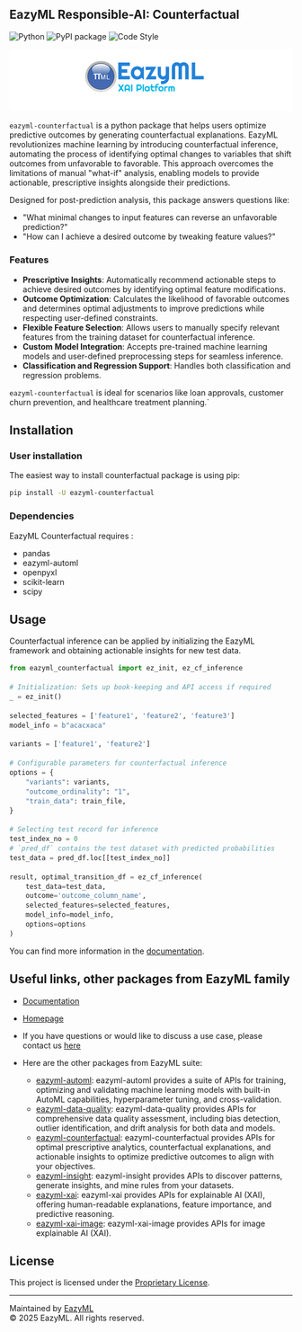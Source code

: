 ## EazyML Responsible-AI: Counterfactual
![Python](https://img.shields.io/badge/python-3.8%20%7C%203.9%20%7C%203.10%20%7C%203.11%20%7C%203.12-blue)  ![PyPI package](https://img.shields.io/badge/pypi%20package-0.0.56-brightgreen) ![Code Style](https://img.shields.io/badge/code%20style-black-black)

![EazyML](https://github.com/EazyML/eazyml-docs/raw/refs/heads/master/EazyML_logo.png)

`eazyml-counterfactual` is a python package that helps users optimize predictive outcomes by generating counterfactual explanations.
EazyML revolutionizes machine learning by introducing counterfactual inference, automating the process of identifying optimal changes to variables that shift outcomes from unfavorable to favorable. This approach overcomes the limitations of manual "what-if" analysis, enabling models to provide actionable, prescriptive insights alongside their predictions.

Designed for post-prediction analysis, this package answers questions like:
- "What minimal changes to input features can reverse an unfavorable prediction?"
- "How can I achieve a desired outcome by tweaking feature values?"

### Features
- **Prescriptive Insights**: Automatically recommend actionable steps to achieve desired outcomes by identifying optimal feature modifications.
- **Outcome Optimization**: Calculates the likelihood of favorable outcomes and determines optimal adjustments to improve predictions while respecting user-defined constraints.
- **Flexible Feature Selection**: Allows users to manually specify relevant features from the training dataset for counterfactual inference.
- **Custom Model Integration**: Accepts pre-trained machine learning models and user-defined preprocessing steps for seamless inference.
- **Classification and Regression Support**: Handles both classification and regression problems.

`eazyml-counterfactual` is ideal for scenarios like loan approvals, customer churn prevention, and healthcare treatment planning.`

## Installation
### User installation
The easiest way to install counterfactual package is using pip:
```bash
pip install -U eazyml-counterfactual
```
### Dependencies
EazyML Counterfactual requires :
- pandas
- eazyml-automl
- openpyxl
- scikit-learn
- scipy

## Usage
Counterfactual inference can be applied by initializing the EazyML framework and obtaining actionable insights for new test data.

```python
from eazyml_counterfactual import ez_init, ez_cf_inference

# Initialization: Sets up book-keeping and API access if required
_ = ez_init()

selected_features = ['feature1', 'feature2', 'feature3']
model_info = b"acacxaca"

variants = ['feature1', 'feature2']

# Configurable parameters for counterfactual inference
options = {
    "variants": variants,
    "outcome_ordinality": "1", 
    "train_data": train_file,   
}

# Selecting test record for inference
test_index_no = 0
# `pred_df` contains the test dataset with predicted probabilities
test_data = pred_df.loc[[test_index_no]]

result, optimal_transition_df = ez_cf_inference(
    test_data=test_data,
    outcome='outcome_column_name',
    selected_features=selected_features,
    model_info=model_info,  
    options=options
)
```
You can find more information in the [documentation](https://eazyml.readthedocs.io/en/latest/packages/eazyml_cf.html).

## Useful links, other packages from EazyML family
- [Documentation](https://docs.eazyml.com)
- [Homepage](https://eazyml.com)
- If you have questions or would like to discuss a use case, please contact us [here](https://eazyml.com/trust-in-ai)
- Here are the other packages from EazyML suite:

    - [eazyml-automl](https://pypi.org/project/eazyml-automl/): eazyml-automl provides a suite of APIs for training, optimizing and validating machine learning models with built-in AutoML capabilities, hyperparameter tuning, and cross-validation.
    - [eazyml-data-quality](https://pypi.org/project/eazyml-data-quality/): eazyml-data-quality provides APIs for comprehensive data quality assessment, including bias detection, outlier identification, and drift analysis for both data and models.
    - [eazyml-counterfactual](https://pypi.org/project/eazyml-counterfactual/): eazyml-counterfactual provides APIs for optimal prescriptive analytics, counterfactual explanations, and actionable insights to optimize predictive outcomes to align with your objectives.
    - [eazyml-insight](https://pypi.org/project/eazyml-insight/): eazyml-insight provides APIs to discover patterns, generate insights, and mine rules from your datasets.
    - [eazyml-xai](https://pypi.org/project/eazyml-xai/): eazyml-xai provides APIs for explainable AI (XAI), offering human-readable explanations, feature importance, and predictive reasoning.
    - [eazyml-xai-image](https://pypi.org/project/eazyml-xai-image/): eazyml-xai-image provides APIs for image explainable AI (XAI).

## License
This project is licensed under the [Proprietary License](https://github.com/EazyML/eazyml-docs/blob/master/LICENSE).

---

Maintained by [EazyML](https://eazyml.com)  
© 2025 EazyML. All rights reserved.